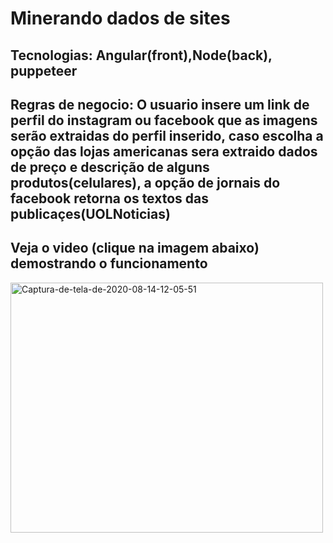 <h1>Minerando dados de sites</h1>
<h2><strong>Tecnologias</strong>: Angular(front),Node(back), puppeteer</h2>
<h2><strong>Regras de negocio</strong>: O usuario insere um link de perfil do instagram ou facebook que as imagens serão extraidas do perfil inserido, caso escolha a opção das lojas americanas sera extraido dados de preço e descrição de alguns produtos(celulares), a opção de jornais do facebook retorna os textos das publicaçes(UOLNoticias)</h2>


<h2>Veja o video (clique na imagem abaixo) demostrando o funcionamento</h2>
<a href="https://youtu.be/3vAtU1OBHLY"><img width=500 height=400 src="https://i.ibb.co/NxVM5ZH/Captura-de-tela-de-2020-08-14-12-05-51.png" alt="Captura-de-tela-de-2020-08-14-12-05-51" border="0"></a>
